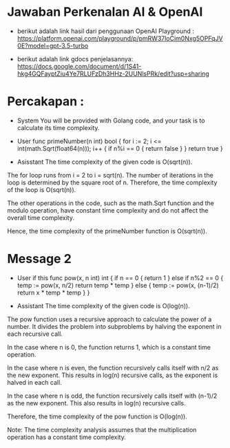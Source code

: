 # Jawaban Perkenalan AI & OpenAI

- berikut adalah link hasil dari penggunaan OpenAI Playground :
https://platform.openai.com/playground/p/pmRW37loCim0Nxg5OPFqJV0E?model=gpt-3.5-turbo

- berikut adalah link gdocs penjelasannya:
https://docs.google.com/document/d/1S41-hkg4GQFayptZiu4Ye7RLUFzDh3HHz-2UUNlsPRk/edit?usp=sharing

# Percakapan :

- System
You will be provided with Golang code, and your task is to calculate its time complexity.

- User
func primeNumber(n int) bool {
	for i := 2; i <= int(math.Sqrt(float64(n))); i++ {
		if n%i == 0 {
			return false
		}
	}
	return true
}

- Asisstant
The time complexity of the given code is O(sqrt(n)).

The for loop runs from i = 2 to i = sqrt(n). The number of iterations in the loop is determined by the square root of n. Therefore, the time complexity of the loop is O(sqrt(n)).

The other operations in the code, such as the math.Sqrt function and the modulo operation, have constant time complexity and do not affect the overall time complexity.

Hence, the time complexity of the primeNumber function is O(sqrt(n)).

# Message 2
- User
if this
func pow(x, n int) int {
	if n == 0 {
		return 1
	} else if n%2 == 0 {
		temp := pow(x, n/2)
		return temp * temp
	} else {
		temp := pow(x, (n-1)/2)
		return x * temp * temp
	}
}

- Assistant
The time complexity of the given code is O(log(n)).

The pow function uses a recursive approach to calculate the power of a number. It divides the problem into subproblems by halving the exponent in each recursive call.

In the case where n is 0, the function returns 1, which is a constant time operation.

In the case where n is even, the function recursively calls itself with n/2 as the new exponent. This results in log(n) recursive calls, as the exponent is halved in each call.

In the case where n is odd, the function recursively calls itself with (n-1)/2 as the new exponent. This also results in log(n) recursive calls.

Therefore, the time complexity of the pow function is O(log(n)).

Note: The time complexity analysis assumes that the multiplication operation has a constant time complexity.